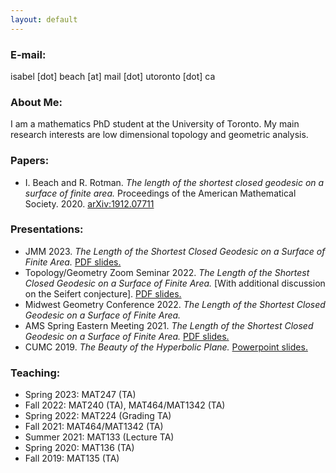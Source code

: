 ```yaml
---
layout: default
---
```

<h3>E-mail:</h3> isabel [dot] beach [at] mail [dot] utoronto [dot] ca

<p>

<h3>About Me:</h3> I am a mathematics PhD student at the University of Toronto.
My main research interests are low dimensional topology and geometric analysis.

<p>

<h3>Papers:</h3>
<ul> 
	<li> I. Beach and R. Rotman. <i> The length of the shortest closed geodesic on a surface of finite area.</i> Proceedings of the American Mathematical Society. 2020. 
	<a href="https://arxiv.org/abs/1912.07711">arXiv:1912.07711</a>
	</li>
</ul>

<h3>Presentations:</h3>
<ul> 
	<li> JMM 2023. <i>The Length of the Shortest Closed Geodesic on a Surface of Finite Area.</i> <a href="https://ibeach.github.io/files/beach_jmm2023_slides.pdf">PDF slides.</a>	
	</li>
	<li> Topology/Geometry Zoom Seminar 2022. <i>The Length of the Shortest Closed Geodesic on a Surface of Finite Area.</i> [With additional discussion on the Seifert conjecture]. <a href="https://ibeach.github.io/files/beach_botvinnik2022_slides.pdf">PDF slides.</a>	
	</li>
	<li> Midwest Geometry Conference 2022. <i>The Length of the Shortest Closed Geodesic on a Surface of Finite Area.</i> 	
	</li>
	<li> AMS Spring Eastern Meeting 2021. <i>The Length of the Shortest Closed Geodesic on a Surface of Finite Area.</i> <a href="https://ibeach.github.io/files/beach_ams2021_slides.pdf">PDF slides.</a>	
	</li>
	<li> CUMC 2019. <i> The Beauty of the Hyperbolic Plane.</i> <a href="https://ibeach.github.io/files/isabel_hyp_geom_pres.pptx">Powerpoint slides.</a>
	</li>
</ul>

<h3>Teaching:</h3>
<ul> 
	<li> Spring 2023: MAT247 (TA)
	</li>
	<li> Fall 2022: MAT240 (TA), MAT464/MAT1342 (TA)
	</li>
	<li> Spring 2022: MAT224 (Grading TA)
	</li>
	<li> Fall 2021: MAT464/MAT1342 (TA)
	</li>
	<li> Summer 2021: MAT133 (Lecture TA)
	</li>
	<li> Spring 2020: MAT136 (TA)
	</li>
	<li> Fall 2019: MAT135 (TA)
	</li>
</ul>
